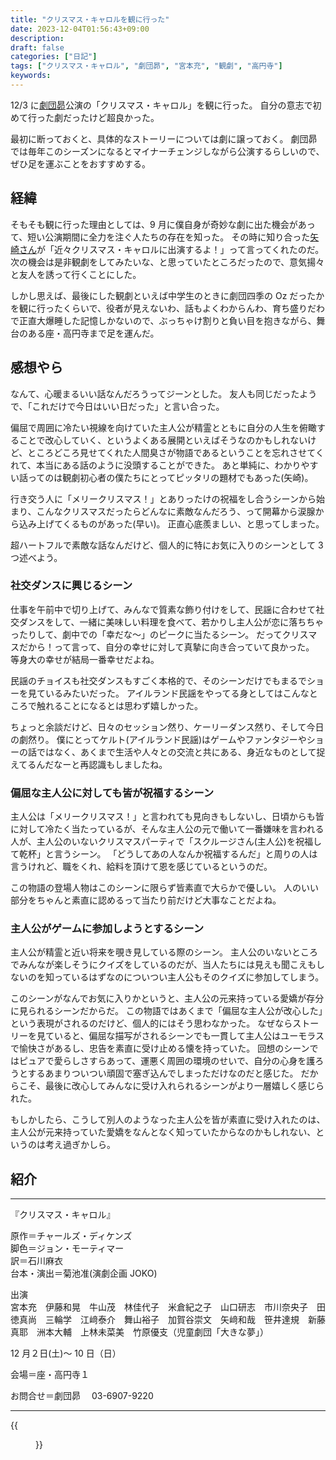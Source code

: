 ```yaml
---
title: "クリスマス・キャロルを観に行った"
date: 2023-12-04T01:56:43+09:00
description:
draft: false
categories: ["日記"]
tags: ["クリスマス・キャロル", "劇団昴", "宮本充", "観劇", "高円寺"]
keywords:
---
```


12/3 に[劇団昴](https://www.theatercompany-subaru.com/)公演の「クリスマス・キャロル」を観に行った。
自分の意志で初めて行った劇だったけど超良かった。

最初に断っておくと、具体的なストーリーについては劇に譲っておく。
劇団昴では毎年このシーズンになるとマイナーチェンジしながら公演するらしいので、ぜひ足を運ぶことをおすすめする。

<!--more-->

## 経緯

そもそも観に行った理由としては、9 月に僕自身が奇妙な劇に出た機会があって、短い公演期間に全力を注ぐ人たちの存在を知った。
その時に知り合った[矢崎さん](https://twitter.com/kazuya_subaru)が「近々クリスマス・キャロルに出演するよ！」って言ってくれたのだ。
次の機会は是非観劇をしてみたいな、と思っていたところだったので、意気揚々と友人を誘って行くことにした。

しかし思えば、最後にした観劇といえば中学生のときに劇団四季の Oz だったかを観に行ったくらいで、役者が見えないわ、話もよくわからんわ、育ち盛りだわで正直大爆睡した記憶しかないので、ぶっちゃけ割りと負い目を抱きながら、舞台のある座・高円寺まで足を運んだ。

## 感想やら

なんて、心暖まるいい話なんだろうってジーンとした。
友人も同じだったようで、「これだけで今日はいい日だった」と言い合った。

偏屈で周囲に冷たい視線を向けていた主人公が精霊とともに自分の人生を俯瞰することで改心していく、というよくある展開といえばそうなのかもしれないけど、ところどころ見せてくれた人間臭さが物語であるということを忘れさせてくれて、本当にある話のように没頭することができた。
あと単純に、わかりやすい話ってのは観劇初心者の僕たちにとってピッタリの題材でもあった(矢崎)。

行き交う人に「メリークリスマス！」とありったけの祝福をし合うシーンから始まり、こんなクリスマスだったらどんなに素敵なんだろう、って開幕から涙腺から込み上げてくるものがあった(早い)。
正直心底羨ましい、と思ってしまった。

超ハートフルで素敵な話なんだけど、個人的に特にお気に入りのシーンとして 3 つ述べよう。

### 社交ダンスに興じるシーン

仕事を午前中で切り上げて、みんなで質素な飾り付けをして、民謡に合わせて社交ダンスをして、一緒に美味しい料理を食べて、若かりし主人公が恋に落ちちゃったりして、劇中での「幸だな～」のピークに当たるシーン。
だってクリスマスだから！って言って、自分の幸せに対して真摯に向き合っていて良かった。
等身大の幸せが結局一番幸せだよね。

民謡のチョイスも社交ダンスもすごく本格的で、そのシーンだけでもまるでショーを見ているみたいだった。
アイルランド民謡をやってる身としてはこんなところで触れることになるとは思わず嬉しかった。

ちょっと余談だけど、日々のセッション然り、ケーリーダンス然り、そして今日の劇然り。
僕にとってケルト(アイルランド民謡)はゲームやファンタジーやショーの話ではなく、あくまで生活や人々との交流と共にある、身近なものとして捉えてるんだなーと再認識もしましたね。

### 偏屈な主人公に対しても皆が祝福するシーン

主人公は「メリークリスマス！」と言われても見向きもしないし、日頃からも皆に対して冷たく当たっているが、そんな主人公の元で働いて一番嫌味を言われる人が、主人公のいないクリスマスパーティで「スクルージさん(主人公)を祝福して乾杯」と言うシーン。
「どうしてあの人なんか祝福するんだ」と周りの人は言うけれど、職をくれ、給料を頂けて恩を感じているというのだ。

この物語の登場人物はこのシーンに限らず皆素直で大らかで優しい。
人のいい部分をちゃんと素直に認めるって当たり前だけど大事なことだよね。

### 主人公がゲームに参加しようとするシーン

主人公が精霊と近い将来を覗き見している際のシーン。
主人公のいないところでみんなが楽しそうにクイズをしているのだが、当人たちには見えも聞こえもしないのを知っているはずなのについつい主人公もそのクイズに参加してしまう。

このシーンがなんでお気に入りかというと、主人公の元来持っている愛嬌が存分に見られるシーンだからだ。
この物語ではあくまで「偏屈な主人公が改心した」という表現がされるのだけど、個人的にはそう思わなかった。
なぜならストーリーを見ていると、偏屈な描写がされるシーンでも一貫して主人公はユーモラスで愉快さがあるし、忠告を素直に受け止める懐を持っていた。
回想のシーンではピュアで愛らしさすらあって、運悪く周囲の環境のせいで、自分の心身を護ろうとするあまりついつい頑固で塞ぎ込んでしまっただけなのだと感じた。
だからこそ、最後に改心してみんなに受け入れられるシーンがより一層嬉しく感じられた。

もしかしたら、こうして別人のようなった主人公を皆が素直に受け入れたのは、主人公が元来持っていた愛嬌をなんとなく知っていたからなのかもしれない、というのは考え過ぎかしら。

## 紹介

---

『クリスマス・キャロル』

原作＝チャールズ・ディケンズ  
脚色＝ジョン・モーティマー  
訳＝石川麻衣  
台本・演出＝菊池准(演劇企画 JOKO)

出演  
宮本充　伊藤和晃　牛山茂　林佳代子　米倉紀之子　山口研志　市川奈央子　田徳真尚　三輪学　江﨑泰介　舞山裕子　加賀谷崇文　矢﨑和哉　笹井達規　新藤真耶　洲本大輔　上林未菜美　竹原優支（児童劇団「大きな夢」）

12 月２日(土)～ 10 日（日）

会場＝座・高円寺１

お問合せ＝劇団昴　 03-6907-9220

---

{{<figure src="https://pbs.twimg.com/media/GATjBGsasAAf4xe?format=jpg&name=medium" class="center" alt="クリスマスキャロルのパンフレット" width="400">}}
